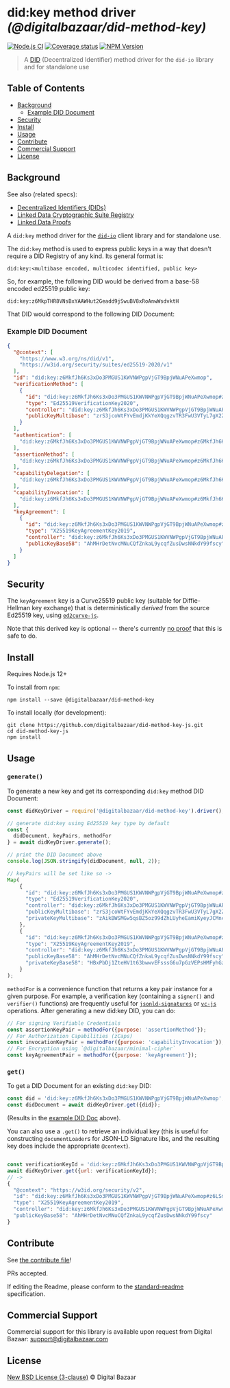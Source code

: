 # did:key method driver _(@digitalbazaar/did-method-key)_

[![Node.js CI](https://github.com/digitalbazaar/did-method-key/workflows/Node.js%20CI/badge.svg)](https://github.com/digitalbazaar/did-method-key/actions?query=workflow%3A%22Node.js+CI%22)
[![Coverage status](https://img.shields.io/codecov/c/github/digitalbazaar/did-method-key)](https://codecov.io/gh/digitalbazaar/did-method-key)
[![NPM Version](https://img.shields.io/npm/v/digitalbazaar/did-method-key)](https://www.npmjs.com/package/@digitalbazaar/did-method-key)

> A [DID](https://w3c.github.io/did-core) (Decentralized Identifier) method driver for the `did-io` library and for standalone use

## Table of Contents

- [Background](#background)
  * [Example DID Document](#example-did-document)
- [Security](#security)
- [Install](#install)
- [Usage](#usage)
- [Contribute](#contribute)
- [Commercial Support](#commercial-support)
- [License](#license)

## Background

See also (related specs):

* [Decentralized Identifiers (DIDs)](https://w3c.github.io/did-core)
* [Linked Data Cryptographic Suite Registry](https://w3c-ccg.github.io/ld-cryptosuite-registry/)
* [Linked Data Proofs](https://w3c-dvcg.github.io/ld-proofs/)

A `did:key` method driver for the [`did-io`](https://github.com/digitalbazaar/did-io)
client library and for standalone use.

The `did:key` method is used to express public keys in a way that doesn't
require a DID Registry of any kind. Its general format is:

```
did:key:<multibase encoded, multicodec identified, public key>
```

So, for example, the following DID would be derived from a base-58 encoded
ed25519 public key:

```
did:key:z6MkpTHR8VNsBxYAAWHut2Geadd9jSwuBV8xRoAnwWsdvktH
```

That DID would correspond to the following DID Document:

### Example DID Document

```json
{
  "@context": [
    "https://www.w3.org/ns/did/v1",
    "https://w3id.org/security/suites/ed25519-2020/v1"
  ],
  "id": "did:key:z6MkfJh6Ks3xDo3PMGUS1KWVNWPgpVjGT9BpjWNuAPeXwmop",
  "verificationMethod": [
    {
      "id": "did:key:z6MkfJh6Ks3xDo3PMGUS1KWVNWPgpVjGT9BpjWNuAPeXwmop#z6MkfJh6Ks3xDo3PMGUS1KWVNWPgpVjGT9BpjWNuAPeXwmop",
      "type": "Ed25519VerificationKey2020",
      "controller": "did:key:z6MkfJh6Ks3xDo3PMGUS1KWVNWPgpVjGT9BpjWNuAPeXwmop",
      "publicKeyMultibase": "zrS3jcoWtFYvEmdjKkYeXQqgzvTR3FwU3VTyL7gX2Z2S"
    }
  ],
  "authentication": [
    "did:key:z6MkfJh6Ks3xDo3PMGUS1KWVNWPgpVjGT9BpjWNuAPeXwmop#z6MkfJh6Ks3xDo3PMGUS1KWVNWPgpVjGT9BpjWNuAPeXwmop"
  ],
  "assertionMethod": [
    "did:key:z6MkfJh6Ks3xDo3PMGUS1KWVNWPgpVjGT9BpjWNuAPeXwmop#z6MkfJh6Ks3xDo3PMGUS1KWVNWPgpVjGT9BpjWNuAPeXwmop"
  ],
  "capabilityDelegation": [
    "did:key:z6MkfJh6Ks3xDo3PMGUS1KWVNWPgpVjGT9BpjWNuAPeXwmop#z6MkfJh6Ks3xDo3PMGUS1KWVNWPgpVjGT9BpjWNuAPeXwmop"
  ],
  "capabilityInvocation": [
    "did:key:z6MkfJh6Ks3xDo3PMGUS1KWVNWPgpVjGT9BpjWNuAPeXwmop#z6MkfJh6Ks3xDo3PMGUS1KWVNWPgpVjGT9BpjWNuAPeXwmop"
  ],
  "keyAgreement": [
    {
      "id": "did:key:z6MkfJh6Ks3xDo3PMGUS1KWVNWPgpVjGT9BpjWNuAPeXwmop#z6LSmNXTNXTkUPL6UHaBCDJhtvNTTzCgcUQ6kM6S7zngPFPj",
      "type": "X25519KeyAgreementKey2019",
      "controller": "did:key:z6MkfJh6Ks3xDo3PMGUS1KWVNWPgpVjGT9BpjWNuAPeXwmop",
      "publicKeyBase58": "AhMHrDetNvcMNuCQfZnkaL9ycqfZusDwsNNkdY99fscy"
    }
  ]
}
```

## Security

The `keyAgreement` key is a Curve25519 public key (suitable for
Diffie-Hellman key exchange) that is deterministically _derived_ from the source
Ed25519 key, using  [`ed2curve-js`](https://github.com/dchest/ed2curve-js).

Note that this derived key is optional -- there's currently
[no proof](https://crypto.stackexchange.com/questions/3260/using-same-keypair-for-diffie-hellman-and-signing/3311#3311)
that this is safe to do.

## Install

Requires Node.js 12+

To install from `npm`:

```
npm install --save @digitalbazaar/did-method-key
```

To install locally (for development):

```
git clone https://github.com/digitalbazaar/did-method-key-js.git
cd did-method-key-js
npm install
```

## Usage

### `generate()`

To generate a new key and get its corresponding `did:key` method DID Document:

```js
const didKeyDriver = require('@digitalbazaar/did-method-key').driver();

// generate did:key using Ed25519 key type by default
const {
  didDocument, keyPairs, methodFor
} = await didKeyDriver.generate();

// print the DID Document above
console.log(JSON.stringify(didDocument, null, 2));

// keyPairs will be set like so ->
Map(
    {
      "id": "did:key:z6MkfJh6Ks3xDo3PMGUS1KWVNWPgpVjGT9BpjWNuAPeXwmop#z6MkfJh6Ks3xDo3PMGUS1KWVNWPgpVjGT9BpjWNuAPeXwmop",
      "type": "Ed25519VerificationKey2020",
      "controller": "did:key:z6MkfJh6Ks3xDo3PMGUS1KWVNWPgpVjGT9BpjWNuAPeXwmop",
      "publicKeyMultibase": "zrS3jcoWtFYvEmdjKkYeXQqgzvTR3FwU3VTyL7gX2Z2S",
      "privateKeyMultibase": "zAikBWSMGw5qsBZ5oz99dZhLUyheEamiKyeyJCMnchnFn1zXapmditR7NY317ajE5KrxGp7FpakADViDFeWhm8C2"
    },
    {
      "id": "did:key:z6MkfJh6Ks3xDo3PMGUS1KWVNWPgpVjGT9BpjWNuAPeXwmop#z6LSmNXTNXTkUPL6UHaBCDJhtvNTTzCgcUQ6kM6S7zngPFPj",
      "type": "X25519KeyAgreementKey2019",
      "controller": "did:key:z6MkfJh6Ks3xDo3PMGUS1KWVNWPgpVjGT9BpjWNuAPeXwmop",
      "publicKeyBase58": "AhMHrDetNvcMNuCQfZnkaL9ycqfZusDwsNNkdY99fscy",
      "privateKeyBase58": "HBxPbDj1ZteHV1t63bwwvEFsssG6u7pGzVEPsHMFyhGz"
    }
);
```

`methodFor` is a convenience function that returns a key pair instance for a 
given purpose. For example, a verification key (containing a `signer()` and 
`verifier()` functions) are frequently useful for 
[`jsonld-signatures`](https://github.com/digitalbazaar/jsonld-signatures) or
[`vc-js`](https://github.com/digitalbazaar/vc-js) operations. After generating
a new did:key DID, you can do:

```js
// For signing Verifiable Credentials
const assertionKeyPair = methodFor({purpose: 'assertionMethod'});
// For Authorization Capabilities (zCaps)
const invocationKeyPair = methodFor({purpose: 'capabilityInvocation'});
// For Encryption using `@digitalbazaar/minimal-cipher`
const keyAgreementPair = methodFor({purpose: 'keyAgreement'});
```

### `get()`

To get a DID Document for an existing `did:key` DID:

```js
const did = 'did:key:z6MkfJh6Ks3xDo3PMGUS1KWVNWPgpVjGT9BpjWNuAPeXwmop';
const didDocument = await didKeyDriver.get({did});
```

(Results in the [example DID Doc](#example-did-document) above).

You can also use a `.get()` to retrieve an individual key (this is useful
for constructing `documentLoader`s for JSON-LD Signature libs, and the resulting
key does include the appropriate `@context`).

```js

const verificationKeyId = 'did:key:z6MkfJh6Ks3xDo3PMGUS1KWVNWPgpVjGT9BpjWNuAPeXwmop#z6LSmNXTNXTkUPL6UHaBCDJhtvNTTzCgcUQ6kM6S7zngPFPj';
await didKeyDriver.get({url: verificationKeyId});
// ->
{
  "@context": "https://w3id.org/security/v2",
  "id": "did:key:z6MkfJh6Ks3xDo3PMGUS1KWVNWPgpVjGT9BpjWNuAPeXwmop#z6LSmNXTNXTkUPL6UHaBCDJhtvNTTzCgcUQ6kM6S7zngPFPj",
  "type": "X25519KeyAgreementKey2019",
  "controller": "did:key:z6MkfJh6Ks3xDo3PMGUS1KWVNWPgpVjGT9BpjWNuAPeXwmop",
  "publicKeyBase58": "AhMHrDetNvcMNuCQfZnkaL9ycqfZusDwsNNkdY99fscy"
}
```

## Contribute

See [the contribute file](https://github.com/digitalbazaar/bedrock/blob/master/CONTRIBUTING.md)!

PRs accepted.

If editing the Readme, please conform to the
[standard-readme](https://github.com/RichardLitt/standard-readme) specification.

## Commercial Support

Commercial support for this library is available upon request from
Digital Bazaar: support@digitalbazaar.com

## License

[New BSD License (3-clause)](LICENSE) © Digital Bazaar
